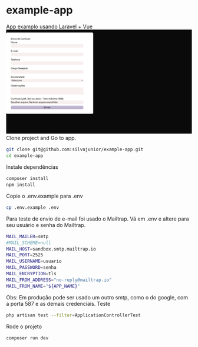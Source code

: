 # example-app
App examplo usando Laravel + Vue 
![](https://raw.githubusercontent.com/silvajunior/example-app/refs/heads/main/example-app_laravel_vue.png)
Clone project and Go to app.
```bash
git clone git@github.com:silvajunior/example-app.git
cd example-app
```
Instale dependências
```bash
composer install
npm install
```
Copie o .env.example para .env
```bash
cp .env.example .env
```
Para teste de envio de e-mail foi usado o Mailtrap.
Vá em .env e altere para seu usuário e senha do Mailtrap.
```bash
MAIL_MAILER=smtp
#MAIL_SCHEME=null
MAIL_HOST=sandbox.smtp.mailtrap.io
MAIL_PORT=2525
MAIL_USERNAME=usuario
MAIL_PASSWORD=senha
MAIL_ENCRYPTION=tls
MAIL_FROM_ADDRESS="no-reply@mailtrap.io"
MAIL_FROM_NAME="${APP_NAME}"
```
Obs: Em produção pode ser usado um outro smtp, como o do google, com a porta 587 e as demais credenciais.
Teste
```bash
php artisan test --filter=ApplicationControllerTest
```
Rode o projeto
```bash
composer run dev
```
